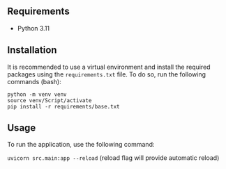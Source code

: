 Requirements
------------

- Python 3.11

Installation
------------

It is recommended to use a virtual environment and install the required packages using the `requirements.txt` file. To do so, run the following commands (bash):

```
python -m venv venv
source venv/Script/activate
pip install -r requirements/base.txt
```

Usage
-----

To run the application, use the following command:

```uvicorn src.main:app --reload``` 
(reload flag will provide automatic reload)
